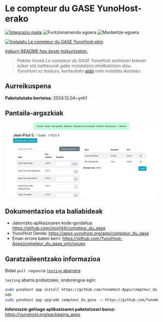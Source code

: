 <!--
Ohart ongi: README hau automatikoki sortu da <https://github.com/YunoHost/apps/tree/master/tools/readme_generator>ri esker
EZ editatu eskuz.
-->

# Le compteur du GASE YunoHost-erako

[![Integrazio maila](https://apps.yunohost.org/badge/integration/compteur_du_gase)](https://ci-apps.yunohost.org/ci/apps/compteur_du_gase/)
![Funtzionamendu egoera](https://apps.yunohost.org/badge/state/compteur_du_gase)
![Mantentze egoera](https://apps.yunohost.org/badge/maintained/compteur_du_gase)

[![Instalatu Le compteur du GASE YunoHost-ekin](https://install-app.yunohost.org/install-with-yunohost.svg)](https://install-app.yunohost.org/?app=compteur_du_gase)

*[Irakurri README hau beste hizkuntzatan.](./ALL_README.md)*

> *Pakete honek Le compteur du GASE YunoHost zerbitzari batean azkar eta zailtasunik gabe instalatzea ahalbidetzen dizu.*  
> *YunoHost ez baduzu, kontsultatu [gida](https://yunohost.org/install) nola instalatu ikasteko.*

## Aurreikuspena



**Paketatutako bertsioa:** 2024.12.04~ynh1

## Pantaila-argazkiak

![Le compteur du GASE(r)en pantaila-argazkia](./doc/screenshots/Screenshot_2021-12-26_Le-compteur-du-GASE.png)

## Dokumentazioa eta baliabideak

- Jatorrizko aplikazioaren kode-gordailua: <https://github.com/Jojo144/compteur_du_gase>
- YunoHost Denda: <https://apps.yunohost.org/app/compteur_du_gase>
- Eman errore baten berri: <https://github.com/YunoHost-Apps/compteur_du_gase_ynh/issues>

## Garatzaileentzako informazioa

Bidali `pull request`a [`testing` abarrera](https://github.com/YunoHost-Apps/compteur_du_gase_ynh/tree/testing).

`testing` abarra probatzeko, ondorengoa egin:

```bash
sudo yunohost app install https://github.com/YunoHost-Apps/compteur_du_gase_ynh/tree/testing --debug
edo
sudo yunohost app upgrade compteur_du_gase -u https://github.com/YunoHost-Apps/compteur_du_gase_ynh/tree/testing --debug
```

**Informazio gehiago aplikazioaren paketatzeari buruz:** <https://yunohost.org/packaging_apps>
